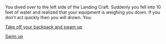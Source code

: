You dived over to the left side of the Landing Craft. Suddenly you fell into 10 feet of water and realized that your equipment is weighing you down. If you don't act quickly then you will drown. You:

[Take off your backpack and swam up](Backpack-Off.md)

[Swim up](Death-By-Water.md)